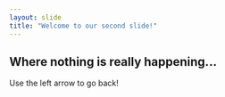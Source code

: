 ```yaml
---
layout: slide
title: "Welcome to our second slide!"
---
```

<h2>Where nothing is really happening...</h2>
Use the left arrow to go back!